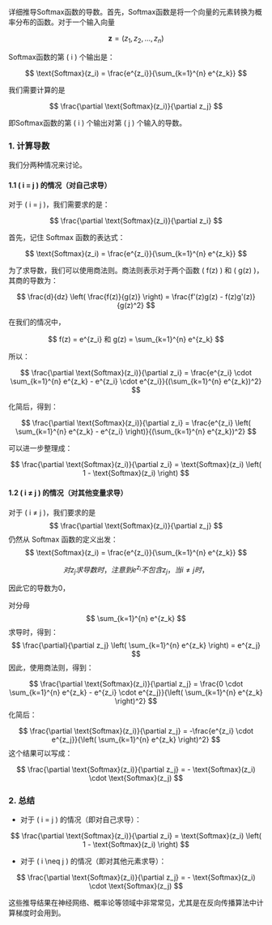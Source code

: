详细推导Softmax函数的导数。首先，Softmax函数是将一个向量的元素转换为概率分布的函数。对于一个输入向量

$$
\mathbf{z} = (z_1, z_2, \dots, z_n) 
$$

Softmax函数的第 \( i \) 个输出是：

$$
\text{Softmax}(z_i) = \frac{e^{z_i}}{\sum_{k=1}^{n} e^{z_k}}
$$

我们需要计算的是

$$
 \frac{\partial \text{Softmax}(z_i)}{\partial z_j} 
$$

即Softmax函数的第 \( i \) 个输出对第 \( j \) 个输入的导数。

### 1. 计算导数
我们分两种情况来讨论。

#### 1.1 \( i = j \) 的情况（对自己求导）

对于 \( i = j \)，我们需要求的是：

$$
\frac{\partial \text{Softmax}(z_i)}{\partial z_i}
$$

首先，记住 Softmax 函数的表达式：

$$
\text{Softmax}(z_i) = \frac{e^{z_i}}{\sum_{k=1}^{n} e^{z_k}}
$$

为了求导数，我们可以使用商法则。商法则表示对于两个函数 \( f(z) \) 和 \( g(z) \)，其商的导数为：

$$
\frac{d}{dz} \left( \frac{f(z)}{g(z)} \right) = \frac{f'(z)g(z) - f(z)g'(z)}{g(z)^2}
$$

在我们的情况中，

$$
 f(z) = e^{z_i} 和  g(z) = \sum_{k=1}^{n} e^{z_k} 
$$

所以：

$$
\frac{\partial \text{Softmax}(z_i)}{\partial z_i} = \frac{e^{z_i} \cdot \sum_{k=1}^{n} e^{z_k} - e^{z_i} \cdot e^{z_i}}{(\sum_{k=1}^{n} e^{z_k})^2}
$$

化简后，得到：

$$
\frac{\partial \text{Softmax}(z_i)}{\partial z_i} = \frac{e^{z_i} \left( \sum_{k=1}^{n} e^{z_k} - e^{z_i} \right)}{(\sum_{k=1}^{n} e^{z_k})^2}
$$

可以进一步整理成：

$$
\frac{\partial \text{Softmax}(z_i)}{\partial z_i} = \text{Softmax}(z_i) \left( 1 - \text{Softmax}(z_i) \right)
$$


#### 1.2 \( i ≠ j \) 的情况（对其他变量求导）

对于 \( i ≠ j \)，我们要求的是
$$
\frac{\partial \text{Softmax}(z_i)}{\partial z_j} 
$$
仍然从 Softmax 函数的定义出发：
$$
\text{Softmax}(z_i) = \frac{e^{z_i}}{\sum_{k=1}^{n} e^{z_k}}
$$

$$
对  z_j 求导数时，注意到e^{z_i} 不包含 z_j ，当 i ≠ j 时，
$$

因此它的导数为0，

对分母
$$
\sum_{k=1}^{n} e^{z_k}
$$
求导时，得到：
$$
\frac{\partial}{\partial z_j} \left( \sum_{k=1}^{n} e^{z_k} \right) = e^{z_j}
$$
因此，使用商法则，得到：

$$
\frac{\partial \text{Softmax}(z_i)}{\partial z_j} = \frac{0 \cdot \sum_{k=1}^{n} e^{z_k} - e^{z_i} \cdot e^{z_j}}{\left( \sum_{k=1}^{n} e^{z_k} \right)^2}
$$
化简后：

$$
\frac{\partial \text{Softmax}(z_i)}{\partial z_j} = -\frac{e^{z_i} \cdot e^{z_j}}{\left( \sum_{k=1}^{n} e^{z_k} \right)^2}
$$
这个结果可以写成：

$$
\frac{\partial \text{Softmax}(z_i)}{\partial z_j} = - \text{Softmax}(z_i) \cdot \text{Softmax}(z_j)
$$


### 2. 总结

- 对于 \( i = j \) 的情况（即对自己求导）：

$$
\frac{\partial \text{Softmax}(z_i)}{\partial z_i} = \text{Softmax}(z_i) \left( 1 - \text{Softmax}(z_i) \right)
$$



- 对于 \( i \neq j \) 的情况（即对其他元素求导）：

$$
\frac{\partial \text{Softmax}(z_i)}{\partial z_j} = - \text{Softmax}(z_i) \cdot \text{Softmax}(z_j)
$$

这些推导结果在神经网络、概率论等领域中非常常见，尤其是在反向传播算法中计算梯度时会用到。
